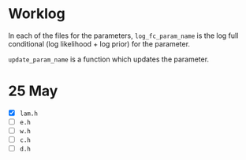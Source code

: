 # Worklog

In each of the files for the parameters, `log_fc_param_name` is the
log full conditional (log likelihood + log prior) for the parameter. 

`update_param_name` is a function which updates the parameter.

# 25 May 
- [x] `lam.h`
- [ ] `e.h`
- [ ] `w.h`
- [ ] `c.h`
- [ ] `d.h`
